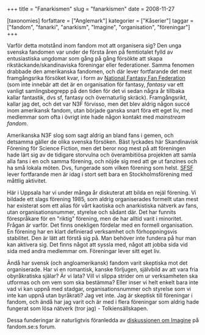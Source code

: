 +++
title = "Fanarkismen"
slug = "fanarkismen"
date = 2008-11-27

[taxonomies]
forfattare = ["Anglemark"]
kategorier = ["Kåserier"]
taggar = ["fandom", "fanarki", "anarkism", "Imagine", "organisation", "föreningar"]
+++

Varför detta motstånd inom fandom mot att organisera sig? Den unga svenska fandomen var under de första åren på femtiotalet fylld av entusiastiska ungdomar som gång på gång försökte att skapa rikstäckande/skandinaviska föreningar eller federationer. Samma fenomen drabbade den amerikanska fandomen, och där lever fortfarande det mest framgångsrika försöket kvar, i form av <a title="N3F" href="http://www.n3f.org/">National Fantasy Fan Federation</a> (som inte innebär att det är en organisation för fantasy, <em>fantasy</em> var ett vanligt samlingsbegrepp på den tiden för det vi sedan några år tillbaka kallar fantastik, dvs sf, fantasy och övernaturlig skräck). Framgångsrikt, kallar jag det, och det var N3F förvisso, men det blev aldrig någon succé inom amerikansk fandom, utan började ganska snart föra ett eget liv, med medlemmar som ofta i övrigt inte hade någon kontakt med <em>mainstream fandom</em>.

<!-- more -->

Amerikanska N3F slog som sagt aldrig an bland fans i gemen, och detsamma gäller de olika svenska försöken. Bäst lyckades här Skandinavisk Förening för Science Fiction, men det beror nog mest på att föreningen hade lärt sig av de tidigare storvulna och överambitiösa projekten att samla alla fans i en och samma förening, och nöjde sig med att ge ut fanzines och ha små lokala möten. Dvs, fungerade som vilken förening som helst. <a title="SFSF" href="http://sfsf.fandom.se/">SFSF</a> lever fortfarande men är idag i stort sett bara en Stockholmsförening med måttlig aktivitet.

Här i Uppsala har vi under många år diskuterat att bilda en rejäl förening. Vi bildade ett slags förening 1985, som aldrig organiserades formellt utan mest har existerat som ett alias för vårt kaotiska och anarkistiska nätverk av fans, utan organisationsnummer, styrelse och sådant där. Det har funnits förespråkare för en "riktig" förening, men de har alltid varit i minoritet. Frågan är varför. Det finns onekligen fördelar med en formell organisation. En förening har en klart definierad verksamhet och förhoppningsvis stabilitet. Den är lätt att förstå sig på. Man behöver inte fundera på hur man kan aktivera sig. Det finns något att syssla med, något att jobba sida vid sida med andra medlemmar om. Föreningar lever sitt eget liv.

Ändå har svensk (och angloamerikansk) fandom varit skeptiska mot det organiserade. Har vi en romantisk, kanske förljugen, självbild av att vara fria obyråkratiska själar? Är vi lata? Vill vi slippa strider om ur verksamheten ska utformas och om vem som ska bestämma? Eller inser vi helt enkelt bara inte vad vi kan uppnå med stadgar, organisationsnummer och styrelse som vi inte kan uppnå utan byråkrati? Jag vet inte. Jag är skeptisk till föreningar i fandom, och ändå har jag varit och är med i flera föreningar som aldrig hade fungerat som lösa nätverk (tror jag) - Tolkiensällskapen.

Dessa funderingar är naturligtvis föranledda av <a title="fandom.se" href="http://fandom.se/forum/viewtopic.php?t=1167">diskussionen om Imagine</a> på fandom.se:s forum.
